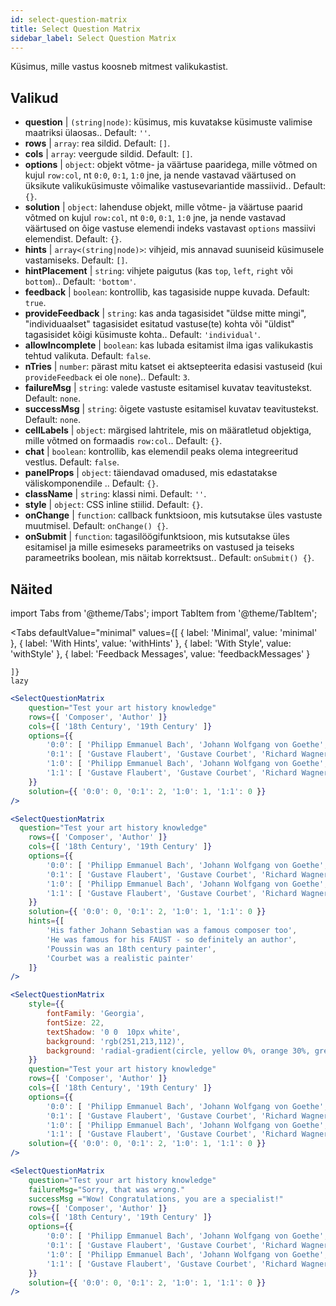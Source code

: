 ```yaml
---
id: select-question-matrix
title: Select Question Matrix
sidebar_label: Select Question Matrix
---
```


Küsimus, mille vastus koosneb mitmest valikukastist.

## Valikud

* __question__ | `(string|node)`: küsimus, mis kuvatakse küsimuste valimise maatriksi ülaosas.. Default: `''`.
* __rows__ | `array`: rea sildid. Default: `[]`.
* __cols__ | `array`: veergude sildid. Default: `[]`.
* __options__ | `object`: objekt võtme- ja väärtuse paaridega, mille võtmed on kujul `row:col`, nt `0:0`, `0:1`, `1:0` jne, ja nende vastavad väärtused on üksikute valikuküsimuste võimalike vastusevariantide massiivid.. Default: `{}`.
* __solution__ | `object`: lahenduse objekt, mille võtme- ja väärtuse paarid võtmed on kujul `row:col`, nt `0:0`, `0:1`, `1:0` jne, ja nende vastavad väärtused on õige vastuse elemendi indeks vastavast `options` massiivi elemendist. Default: `{}`.
* __hints__ | `array<(string|node)>`: vihjeid, mis annavad suuniseid küsimusele vastamiseks. Default: `[]`.
* __hintPlacement__ | `string`: vihjete paigutus (kas `top`, `left`, `right` või `bottom`).. Default: `'bottom'`.
* __feedback__ | `boolean`: kontrollib, kas tagasiside nuppe kuvada. Default: `true`.
* __provideFeedback__ | `string`: kas anda tagasisidet "üldse mitte mingi", "individuaalset" tagasisidet esitatud vastuse(te) kohta või "üldist" tagasisidet kõigi küsimuste kohta.. Default: `'individual'`.
* __allowIncomplete__ | `boolean`: kas lubada esitamist ilma igas valikukastis tehtud valikuta. Default: `false`.
* __nTries__ | `number`: pärast mitu katset ei aktsepteerita edasisi vastuseid (kui `provideFeedback` ei ole `none`).. Default: `3`.
* __failureMsg__ | `string`: valede vastuste esitamisel kuvatav teavitustekst. Default: `none`.
* __successMsg__ | `string`: õigete vastuste esitamisel kuvatav teavitustekst. Default: `none`.
* __cellLabels__ | `object`: märgised lahtritele, mis on määratletud objektiga, mille võtmed on formaadis `row:col`.. Default: `{}`.
* __chat__ | `boolean`: kontrollib, kas elemendil peaks olema integreeritud vestlus. Default: `false`.
* __panelProps__ | `object`: täiendavad omadused, mis edastatakse väliskomponendile <Panel />.. Default: `{}`.
* __className__ | `string`: klassi nimi. Default: `''`.
* __style__ | `object`: CSS inline stiilid. Default: `{}`.
* __onChange__ | `function`: callback funktsioon, mis kutsutakse üles vastuste muutmisel. Default: `onChange() {}`.
* __onSubmit__ | `function`: tagasilöögifunktsioon, mis kutsutakse üles esitamisel ja mille esimeseks parameetriks on vastused ja teiseks parameetriks boolean, mis näitab korrektsust.. Default: `onSubmit() {}`.


## Näited


import Tabs from '@theme/Tabs';
import TabItem from '@theme/TabItem';

<Tabs
    defaultValue="minimal"
    values={[
        { label: 'Minimal', value: 'minimal' },
        { label: 'With Hints', value: 'withHints' },
        { label: 'With Style', value: 'withStyle' },
        { label: 'Feedback Messages', value: 'feedbackMessages' }
        
    ]}
    lazy
>

<TabItem value="minimal">

```jsx live
<SelectQuestionMatrix
    question="Test your art history knowledge"
    rows={[ 'Composer', 'Author' ]} 
    cols={[ '18th Century', '19th Century' ]} 
    options={{ 
        '0:0': [ 'Philipp Emmanuel Bach', 'Johann Wolfgang von Goethe', 'Nicolas Poussin'], 
        '0:1': [ 'Gustave Flaubert', 'Gustave Courbet', 'Richard Wagner'] ,
        '1:0': [ 'Philipp Emmanuel Bach', 'Johann Wolfgang von Goethe', 'Nicolas Poussin'],
        '1:1': [ 'Gustave Flaubert', 'Gustave Courbet', 'Richard Wagner'] 
    }} 
    solution={{ '0:0': 0, '0:1': 2, '1:0': 1, '1:1': 0 }}
/>
```
</TabItem>

<TabItem value="withHints">

```jsx live
<SelectQuestionMatrix
  question="Test your art history knowledge"
    rows={[ 'Composer', 'Author' ]} 
    cols={[ '18th Century', '19th Century' ]} 
    options={{ 
        '0:0': [ 'Philipp Emmanuel Bach', 'Johann Wolfgang von Goethe', 'Nicolas Poussin'], 
        '0:1': [ 'Gustave Flaubert', 'Gustave Courbet', 'Richard Wagner'] ,
        '1:0': [ 'Philipp Emmanuel Bach', 'Johann Wolfgang von Goethe', 'Nicolas Poussin'],
        '1:1': [ 'Gustave Flaubert', 'Gustave Courbet', 'Richard Wagner'] 
    }} 
    solution={{ '0:0': 0, '0:1': 2, '1:0': 1, '1:1': 0 }}
    hints={[
        'His father Johann Sebastian was a famous composer too',
        'He was famous for his FAUST - so definitely an author',
        'Poussin was an 18th century painter',
        'Courbet was a realistic painter'
    ]}
/>
```
</TabItem>

<TabItem value="withStyle">

```jsx live
<SelectQuestionMatrix
    style={{ 
        fontFamily: 'Georgia',
        fontSize: 22, 
        textShadow: '0 0  10px white',
        background: 'rgb(251,213,112)',
        background: 'radial-gradient(circle, yellow 0%, orange 30%, green 100%)'
    }}
    question="Test your art history knowledge"
    rows={[ 'Composer', 'Author' ]} 
    cols={[ '18th Century', '19th Century' ]} 
    options={{ 
        '0:0': [ 'Philipp Emmanuel Bach', 'Johann Wolfgang von Goethe', 'Nicolas Poussin'], 
        '0:1': [ 'Gustave Flaubert', 'Gustave Courbet', 'Richard Wagner'] ,
        '1:0': [ 'Philipp Emmanuel Bach', 'Johann Wolfgang von Goethe', 'Nicolas Poussin'],
        '1:1': [ 'Gustave Flaubert', 'Gustave Courbet', 'Richard Wagner'] }} 
    solution={{ '0:0': 0, '0:1': 2, '1:0': 1, '1:1': 0 }}
/>
```
</TabItem>


<TabItem value="feedbackMessages">

```jsx live
<SelectQuestionMatrix
    question="Test your art history knowledge"
    failureMsg="Sorry, that was wrong." 
    successMsg ="Wow! Congratulations, you are a specialist!"
    rows={[ 'Composer', 'Author' ]} 
    cols={[ '18th Century', '19th Century' ]} 
    options={{ 
        '0:0': [ 'Philipp Emmanuel Bach', 'Johann Wolfgang von Goethe', 'Nicolas Poussin'], 
        '0:1': [ 'Gustave Flaubert', 'Gustave Courbet', 'Richard Wagner'] ,
        '1:0': [ 'Philipp Emmanuel Bach', 'Johann Wolfgang von Goethe', 'Nicolas Poussin'],
        '1:1': [ 'Gustave Flaubert', 'Gustave Courbet', 'Richard Wagner'] 
    }} 
    solution={{ '0:0': 0, '0:1': 2, '1:0': 1, '1:1': 0 }}
/>
```

</TabItem>

</Tabs>

